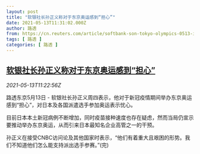 ```yaml
---
layout: post
title: "软银社长孙正义称对于东京奥运感到“担心”"
date: 2021-05-13T11:31:02.000Z
author: 路透
from: https://cn.reuters.com/article/softbank-son-tokyo-olympics-0513-idCNKBS2CU12T
tags: [ 路透 ]
categories: [ 路透 ]
---
```

<!--1620905462000-->
[软银社长孙正义称对于东京奥运感到“担心”](https://cn.reuters.com/article/softbank-son-tokyo-olympics-0513-idCNKBS2CU12T)
------

<div>
<div><i>2021-05-13T11:22:56Z</i></div><p>路透东京5月13日 - 软银社长孙正义周四表示，他对于新冠疫情期间举办东京奥运感到“担心”，对日本及各国派遣选手参加奥运表示忧心。</p><p>目前日本本土新冠病例不断增加，同时疫苗接种速度也存在疑虑，然而当局仍宣示要推动举办东京奥运，从而引来日本最知名企业高管之一的干预。</p><p>孙正义在接受CNBC访问论及其他国家时表示，“他们有着重大且艰困的形势。我们不知道他们怎么能支持派出选手参赛。”(完)</p>
</div>
